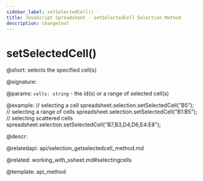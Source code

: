 ```yaml
---
sidebar_label: setSelectedCell() 
title: JavaScript Spreadsheet - setSelectedCell Selection Method
description: changetext
---
```


# setSelectedCell()

@short: selects the specified cell(s)

@signature:

@params:
`cells: string` - the id(s) or a range of selected cell(s)

@example:
// selecting a cell
spreadsheet.selection.setSelectedCell("B5");
// selecting a range of cells
spreadsheet.selection.setSelectedCell("B1:B5");
// selecting scattered cells
spreadsheet.selection.setSelectedCell("B7,B3,D4,D6,E4:E8");

@descr:
 
@relatedapi:
api/selection_getselectedcell_method.md

@related:
working_with_ssheet.md#selectingcells

@template: api_method